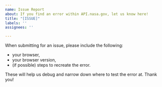 ```yaml
---
name: Issue Report
about: If you find an error within API.nasa.gov, let us know here!
title: "[ISSUE]"
labels: ''
assignees: ''

---
```


When submitting for an issue, please include the following:
* your browser,
* your browser version,
* (if possible) steps to recreate the error.

These will help us debug and narrow down where to test the error at. Thank you!
